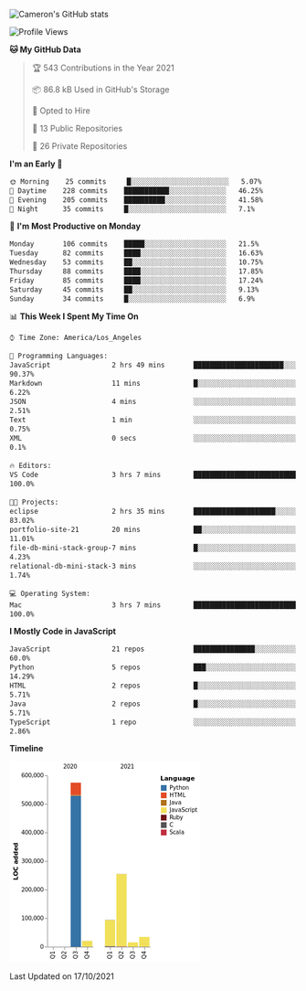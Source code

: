 ![Cameron's GitHub stats](https://github-readme-stats.vercel.app/api?username=gouldcs&show_icons=true&theme=great-gatsby&show_icons=true&count_private=true)


<!--START_SECTION:waka-->
![Profile Views](http://img.shields.io/badge/Profile%20Views-3-blue)

**🐱 My GitHub Data** 

> 🏆 543 Contributions in the Year 2021
 > 
> 📦 86.8 kB Used in GitHub's Storage 
 > 
> 💼 Opted to Hire
 > 
> 📜 13 Public Repositories 
 > 
> 🔑 26 Private Repositories  
 > 
**I'm an Early 🐤** 

```text
🌞 Morning    25 commits     █░░░░░░░░░░░░░░░░░░░░░░░░   5.07% 
🌆 Daytime    228 commits    ███████████░░░░░░░░░░░░░░   46.25% 
🌃 Evening    205 commits    ██████████░░░░░░░░░░░░░░░   41.58% 
🌙 Night      35 commits     █░░░░░░░░░░░░░░░░░░░░░░░░   7.1%

```
📅 **I'm Most Productive on Monday** 

```text
Monday       106 commits    █████░░░░░░░░░░░░░░░░░░░░   21.5% 
Tuesday      82 commits     ████░░░░░░░░░░░░░░░░░░░░░   16.63% 
Wednesday    53 commits     ██░░░░░░░░░░░░░░░░░░░░░░░   10.75% 
Thursday     88 commits     ████░░░░░░░░░░░░░░░░░░░░░   17.85% 
Friday       85 commits     ████░░░░░░░░░░░░░░░░░░░░░   17.24% 
Saturday     45 commits     ██░░░░░░░░░░░░░░░░░░░░░░░   9.13% 
Sunday       34 commits     █░░░░░░░░░░░░░░░░░░░░░░░░   6.9%

```


📊 **This Week I Spent My Time On** 

```text
⌚︎ Time Zone: America/Los_Angeles

💬 Programming Languages: 
JavaScript               2 hrs 49 mins       ██████████████████████░░░   90.37% 
Markdown                 11 mins             █░░░░░░░░░░░░░░░░░░░░░░░░   6.22% 
JSON                     4 mins              ░░░░░░░░░░░░░░░░░░░░░░░░░   2.51% 
Text                     1 min               ░░░░░░░░░░░░░░░░░░░░░░░░░   0.75% 
XML                      0 secs              ░░░░░░░░░░░░░░░░░░░░░░░░░   0.1%

🔥 Editors: 
VS Code                  3 hrs 7 mins        █████████████████████████   100.0%

🐱‍💻 Projects: 
eclipse                  2 hrs 35 mins       ████████████████████░░░░░   83.02% 
portfolio-site-21        20 mins             ██░░░░░░░░░░░░░░░░░░░░░░░   11.01% 
file-db-mini-stack-group-7 mins              █░░░░░░░░░░░░░░░░░░░░░░░░   4.23% 
relational-db-mini-stack-3 mins              ░░░░░░░░░░░░░░░░░░░░░░░░░   1.74%

💻 Operating System: 
Mac                      3 hrs 7 mins        █████████████████████████   100.0%

```

**I Mostly Code in JavaScript** 

```text
JavaScript               21 repos            ███████████████░░░░░░░░░░   60.0% 
Python                   5 repos             ███░░░░░░░░░░░░░░░░░░░░░░   14.29% 
HTML                     2 repos             █░░░░░░░░░░░░░░░░░░░░░░░░   5.71% 
Java                     2 repos             █░░░░░░░░░░░░░░░░░░░░░░░░   5.71% 
TypeScript               1 repo              ░░░░░░░░░░░░░░░░░░░░░░░░░   2.86%

```


**Timeline**

![Chart not found](https://raw.githubusercontent.com/gouldcs/gouldcs/main/charts/bar_graph.png) 


 Last Updated on 17/10/2021
<!--END_SECTION:waka-->

<!--
**gouldcs/gouldcs** is a ✨ _special_ ✨ repository because its `README.md` (this file) appears on your GitHub profile.

Here are some ideas to get you started:

- 🔭 I’m currently working on ...
- 🌱 I’m currently learning ...
- 👯 I’m looking to collaborate on ...
- 🤔 I’m looking for help with ...
- 💬 Ask me about ...
- 📫 How to reach me: ...
- 😄 Pronouns: ...
- ⚡ Fun fact: ...
-->
